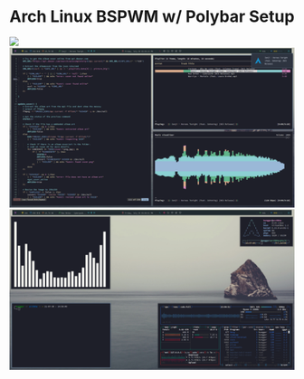 # Arch Linux BSPWM w/ Polybar Setup
<img src="images/Screenshot_2021-08-02-51_192~.png">
<img src="images/Screenshot_2021-07-30-14_1920x1080.png">
<img src="images/Screenshot_2021-07-30-51_1920x1080.png">




